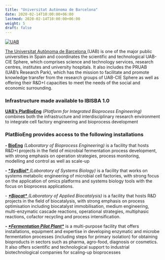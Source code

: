```yaml
---
title: "Universitat Autònoma de Barcelona"
date: 2020-02-14T10:00:00+06:00
lastmod: 2020-02-14T10:00:00+06:00
weight: 5
draft: false
---
```


[![UAB](https://www.ibisba.eu/var/internet6_national_ibisba/storage/images/media/images/uab/35654-1-eng-GB/UAB_medium.jpg)](http://www.uab.cat/)

[The Universitat Autònoma de Barcelona ](http://www.uab.cat/) (UAB) is one of the major public universities in Spain and coordinates the scientific and technological UAB-CIE Sphere, which comprises science and technology services, research centres, institutes and university hospitals. It also includes the PRUAB (UAB’s Research Park), which has the mission to facilitate and promote knowledge transfer from the research groups of UAB-CIE Sphere as well as offering their R&D+I capacities to meet the needs of the social and economic surrounding.

### Infrastructure made available to IBISBA 1.0

[**UAB’s PlatBioEng**](http://www.uab.cat/web/GR-bioprocessos-1345711809736.html) *(Platform for Integrated Bioprocess Engineering)* combines both the infrastructure and interdisciplinary research environment to integrate cell factory engineering and bioprocess development

### PlatBioEng provides access to the following installations

**- [BioEng](http://www.uab.cat/web/GR-bioprocessos-1345711809736.html)** *(Laboratory of Bioprocess Engineering)* is a facility that hosts R&D+I projects in the field of microbial fermentation process development, with strong emphasis on operation strategies, process monitoring, modelling and control as well as scale-up

**- [\**SysBiol\** ](http://www.uab.cat/web/GR-bioprocessos-1345711809736.html)***(Laboratory of Systems Biology)* is a facility that works on systems metabolic engineering of microbial cell factories, with strong focus on the application of omics platforms and systems biology tools with the focus on bioprocess applications.

\- [***\*Biocat\**** ](http://www.uab.cat/web/GR-bioprocessos-1345711809736.html)*(Laboratory of Applied Biocatalysis)* is a facility that hosts R&D projects in the field of biocatalysis, with strong emphasis on process optimisation including biocatalyst immobilisation, medium engineering, multi-enzymatic cascade reactions, operational strategies, multiphasic reactions, cofactor recycling and process intensification.

***- [\*Fermentation Pilot Plant\*](http://www.uab.cat/web/GR-bioprocessos-1345711809736.html)*** is a multi-purpose facility that offers installations, equipment and expertise in developing enzymatic and microbe fermentation processes (including steps for primary isolation) for obtaining bioproducts in sectors such as pharma, agro-food, diagnosis or cosmetics. It also offers scientific and technological support to industrial biotechnological companies for scaling-up bioprocesses 
